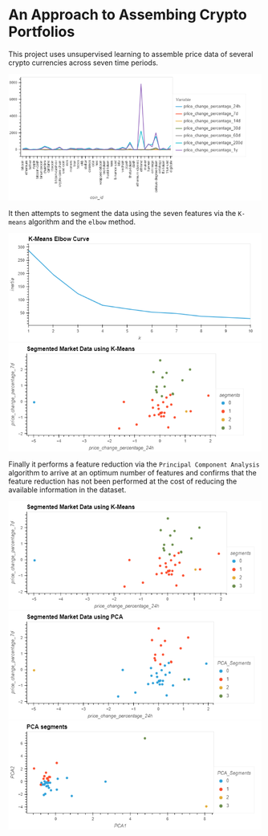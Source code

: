 # An Approach to Assembing Crypto Portfolios

This project uses unsupervised learning to assemble price data of several crypto currencies across seven time periods.  

![Original crypto data](./Images/original_crypto_data.png)

It then attempts to segment the data using the seven features via the `K-means` algorithm and the `elbow` method.

![K-Means Elbow](./Images/kmeans_elbow.png)
![Segmented Original via K-Means](./Images/segmented_k_meand_original.png)

Finally it performs a feature reduction via the `Principal Component Analysis` algorithm to arrive at an optimum number of features and confirms that the feature reduction has not been performed at the cost of reducing the available information in the dataset.

![Combined segmented plots](./Images/combined_segment_plots.png)
![Combined segmented plots](./Images/combined_segment_plot2.png)
![Combined segmented plots](./Images/combined_segment_plot3.png)